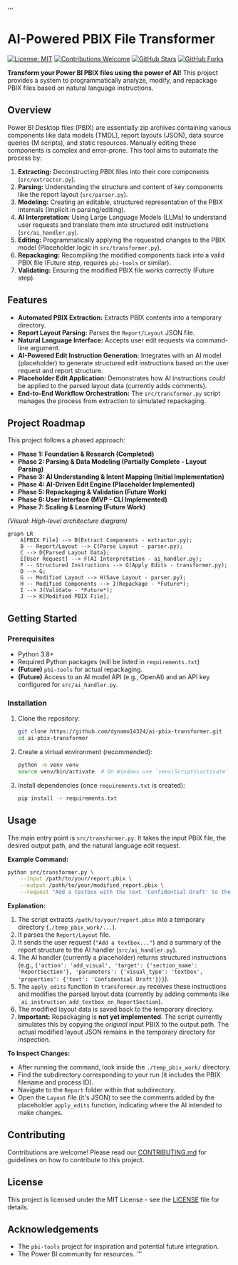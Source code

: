 '''
# AI-Powered PBIX File Transformer

[![License: MIT](https://img.shields.io/badge/License-MIT-yellow.svg)](https://opensource.org/licenses/MIT)
[![Contributions Welcome](https://img.shields.io/badge/Contributions-Welcome-brightgreen.svg?style=flat)](CONTRIBUTING.md)
[![GitHub Stars](https://img.shields.io/github/stars/dynamo14324/ai-pbix-transformer?style=social)](https://github.com/dynamo14324/ai-pbix-transformer/stargazers)
[![GitHub Forks](https://img.shields.io/github/forks/dynamo14324/ai-pbix-transformer?style=social)](https://github.com/dynamo14324/ai-pbix-transformer/network/members)

**Transform your Power BI PBIX files using the power of AI!** This project provides a system to programmatically analyze, modify, and repackage PBIX files based on natural language instructions.

## Overview

Power BI Desktop files (PBIX) are essentially zip archives containing various components like data models (TMDL), report layouts (JSON), data source queries (M scripts), and static resources. Manually editing these components is complex and error-prone. This tool aims to automate the process by:

1.  **Extracting:** Deconstructing PBIX files into their core components (`src/extractor.py`).
2.  **Parsing:** Understanding the structure and content of key components like the report layout (`src/parser.py`).
3.  **Modeling:** Creating an editable, structured representation of the PBIX internals (Implicit in parsing/editing).
4.  **AI Interpretation:** Using Large Language Models (LLMs) to understand user requests and translate them into structured edit instructions (`src/ai_handler.py`).
5.  **Editing:** Programmatically applying the requested changes to the PBIX model (Placeholder logic in `src/transformer.py`).
6.  **Repackaging:** Recompiling the modified components back into a valid PBIX file (Future step, requires `pbi-tools` or similar).
7.  **Validating:** Ensuring the modified PBIX file works correctly (Future step).

## Features

*   **Automated PBIX Extraction:** Extracts PBIX contents into a temporary directory.
*   **Report Layout Parsing:** Parses the `Report/Layout` JSON file.
*   **Natural Language Interface:** Accepts user edit requests via command-line argument.
*   **AI-Powered Edit Instruction Generation:** Integrates with an AI model (placeholder) to generate structured edit instructions based on the user request and report structure.
*   **Placeholder Edit Application:** Demonstrates how AI instructions *could* be applied to the parsed layout data (currently adds comments).
*   **End-to-End Workflow Orchestration:** The `src/transformer.py` script manages the process from extraction to simulated repackaging.

## Project Roadmap

This project follows a phased approach:

*   **Phase 1: Foundation & Research (Completed)**
*   **Phase 2: Parsing & Data Modeling (Partially Complete - Layout Parsing)**
*   **Phase 3: AI Understanding & Intent Mapping (Initial Implementation)**
*   **Phase 4: AI-Driven Edit Engine (Placeholder Implemented)**
*   **Phase 5: Repackaging & Validation (Future Work)**
*   **Phase 6: User Interface (MVP - CLI Implemented)**
*   **Phase 7: Scaling & Learning (Future Work)**

*(Visual: High-level architecture diagram)*
```mermaid
graph LR
    A[PBIX File] --> B(Extract Components - extractor.py);
    B -- Report/Layout --> C(Parse Layout - parser.py);
    C --> D{Parsed Layout Data};
    E[User Request] --> F(AI Interpretation - ai_handler.py);
    F -- Structured Instructions --> G(Apply Edits - transformer.py);
    D --> G;
    G -- Modified Layout --> H(Save Layout - parser.py);
    H -- Modified Components --> I(Repackage - *Future*);
    I --> J(Validate - *Future*);
    J --> K[Modified PBIX File];
```

## Getting Started

### Prerequisites

*   Python 3.8+
*   Required Python packages (will be listed in `requirements.txt`)
*   **(Future)** `pbi-tools` for actual repackaging.
*   **(Future)** Access to an AI model API (e.g., OpenAI) and an API key configured for `src/ai_handler.py`.

### Installation

1.  Clone the repository:
    ```bash
    git clone https://github.com/dynamo14324/ai-pbix-transformer.git
    cd ai-pbix-transformer
    ```
2.  Create a virtual environment (recommended):
    ```bash
    python -m venv venv
    source venv/bin/activate  # On Windows use `venv\Scripts\activate`
    ```
3.  Install dependencies (once `requirements.txt` is created):
    ```bash
    pip install -r requirements.txt
    ```

## Usage

The main entry point is `src/transformer.py`. It takes the input PBIX file, the desired output path, and the natural language edit request.

**Example Command:**

```bash
python src/transformer.py \
    --input /path/to/your/report.pbix \
    --output /path/to/your/modified_report.pbix \
    --request "Add a textbox with the text 'Confidential Draft' to the main page"
```

**Explanation:**

1.  The script extracts `/path/to/your/report.pbix` into a temporary directory (`./temp_pbix_work/...`).
2.  It parses the `Report/Layout` file.
3.  It sends the user request (`"Add a textbox..."`) and a summary of the report structure to the AI handler (`src/ai_handler.py`).
4.  The AI handler (currently a placeholder) returns structured instructions (e.g., `{'action': 'add_visual', 'target': {'section_name': 'ReportSection'}, 'parameters': {'visual_type': 'textbox', 'properties': {'text': 'Confidential Draft'}}}`).
5.  The `apply_edits` function in `transformer.py` receives these instructions and modifies the parsed layout data (currently by adding comments like `_ai_instruction_add_textbox_on_ReportSection`).
6.  The modified layout data is saved back to the temporary directory.
7.  **Important:** Repackaging is **not yet implemented**. The script currently simulates this by copying the *original* input PBIX to the output path. The actual modified layout JSON remains in the temporary directory for inspection.

**To Inspect Changes:**

*   After running the command, look inside the `./temp_pbix_work/` directory.
*   Find the subdirectory corresponding to your run (it includes the PBIX filename and process ID).
*   Navigate to the `Report` folder within that subdirectory.
*   Open the `Layout` file (it's JSON) to see the comments added by the placeholder `apply_edits` function, indicating where the AI intended to make changes.

## Contributing

Contributions are welcome! Please read our [CONTRIBUTING.md](CONTRIBUTING.md) for guidelines on how to contribute to this project.

## License

This project is licensed under the MIT License - see the [LICENSE](LICENSE) file for details.

## Acknowledgements

*   The `pbi-tools` project for inspiration and potential future integration.
*   The Power BI community for resources.
'''
